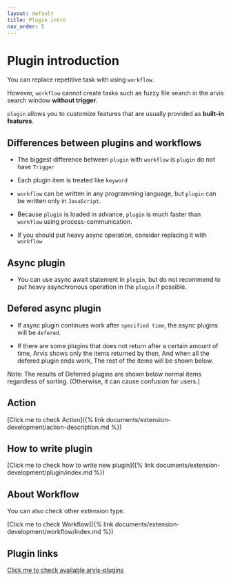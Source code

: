 ```yaml
---
layout: default
title: Plugin intro
nav_order: 5
---
```


# Plugin introduction

You can replace repetitive task with using `workflow`.

However, `workflow` cannot create tasks such as fuzzy file search in the arvis search window **without trigger**.

`plugin` allows you to customize features that are usually provided as **built-in features**.

## Differences between plugins and workflows

* The biggest difference between `plugin` with `workflow` is `plugin` do not have `Trigger`

* Each plugin item is treated like `keyword`

* `workflow` can be written in any programming language, but `plugin` can be written only in `JavaScript`.

* Because `plugin` is loaded in advance, `plugin` is much faster than `workflow` using process-communication.

* If you should put heavy async operation, consider replacing it with `workflow`

## Async plugin

* You can use async await statement in `plugin`, but do not recommend to put heavy asynchronous operation in the `plugin` if possible.

## Defered async plugin

* If async plugin continues work after `specified time`, the async plugins will be `defered`.

* If there are some plugins that does not return after a certain amount of time, Arvis shows only the items returned by then, And when all the defered plugin ends work, The rest of the items will be shown below.

Note: The results of Deferred plugins are shown below normal items regardless of sorting. (Otherwise, it can cause confusion for users.)

## Action

[Click me to check Action]({% link documents/extension-development/action-description.md %})

## How to write plugin

[Click me to check how to write new plugin]({% link documents/extension-development/plugin/index.md %})

## About Workflow

You can also check other extension type.

[Click me to check Workflow]({% link documents/extension-development/workflow/index.md %})

## Plugin links

[Click me to check available arvis-plugins](https://github.com/jopemachine/arvis-store/blob/master/docs/plugin-links.md)